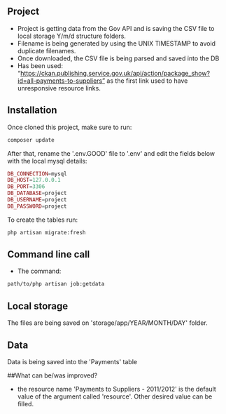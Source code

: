 ## Project

- Project is getting data from the Gov API and is saving the CSV file to local storage Y/m/d structure folders.
- Filename is being generated by using the UNIX TIMESTAMP to avoid duplicate filenames. 
- Once downloaded, the CSV file is being parsed and saved into the DB
- Has been used: “https://ckan.publishing.service.gov.uk/api/action/package_show?id=all-payments-to-suppliers” as the first link used to have unresponsive resource links.

## Installation

Once cloned this project, make sure to run:
```sh
composer update
```
After that, rename the '.env.GOOD' file to '.env' and edit the fields below with the local mysql details:
```php
DB_CONNECTION=mysql
DB_HOST=127.0.0.1
DB_PORT=3306
DB_DATABASE=project
DB_USERNAME=project
DB_PASSWORD=project
```
To create the tables run:
```sh
php artisan migrate:fresh
```

## Command line call

- The command:
```sh
path/to/php artisan job:getdata
```

## Local storage
The files are being saved on 'storage/app/YEAR/MONTH/DAY' folder.

## Data
Data is being saved into the 'Payments' table

##What can be/was improved?

- the resource name 'Payments to Suppliers - 2011/2012' is the default value of the argument called 'resource'. Other desired value can be filled.
